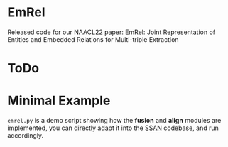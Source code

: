 # EmRel
Released code for our NAACL22 paper: EmRel: Joint Representation of Entities and Embedded Relations for Multi-triple Extraction

# ToDo

# Minimal Example
`emrel.py` is a demo script showing how the **fusion** and **align** modules are implemented, you can directly adapt it into the [SSAN](https://github.com/BenfengXu/SSAN/blob/main/model/modeling_roberta.py#L165) codebase, and run accordingly.
